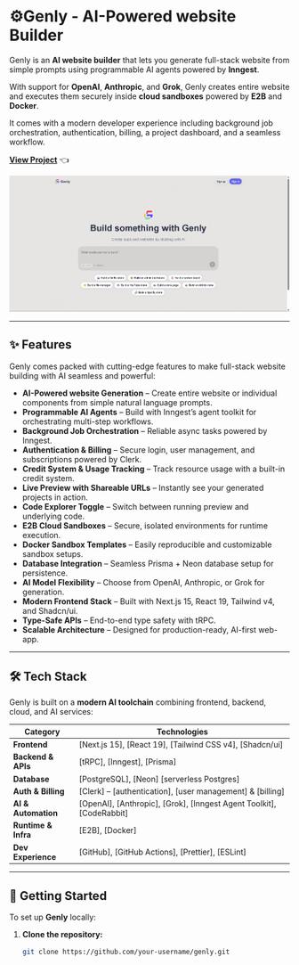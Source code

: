 # ⚙️Genly - AI-Powered website Builder

Genly is an **AI website builder** that lets you generate full-stack website from simple prompts using programmable AI agents powered by **Inngest**.  

With support for **OpenAI**, **Anthropic**, and **Grok**, Genly creates entire website and executes them securely inside **cloud sandboxes** powered by **E2B** and **Docker**.  

It comes with a modern developer experience including background job orchestration, authentication, billing, a project dashboard, and a seamless workflow.

**[View Project](https://genly-lemon.vercel.app/)** 👈  

![Genly Screenshot](image.png)

---

## ✨ Features

Genly comes packed with cutting-edge features to make full-stack website building with AI seamless and powerful:

- **AI-Powered website Generation** – Create entire website or individual components from simple natural language prompts.  
- **Programmable AI Agents** – Build with Inngest’s agent toolkit for orchestrating multi-step workflows.  
- **Background Job Orchestration** – Reliable async tasks powered by Inngest.  
- **Authentication & Billing** – Secure login, user management, and subscriptions powered by Clerk.  
- **Credit System & Usage Tracking** – Track resource usage with a built-in credit system.  
- **Live Preview with Shareable URLs** – Instantly see your generated projects in action.  
- **Code Explorer Toggle** – Switch between running preview and underlying code.  
- **E2B Cloud Sandboxes** – Secure, isolated environments for runtime execution.  
- **Docker Sandbox Templates** – Easily reproducible and customizable sandbox setups.  
- **Database Integration** – Seamless Prisma + Neon database setup for persistence.  
- **AI Model Flexibility** – Choose from OpenAI, Anthropic, or Grok for generation.  
- **Modern Frontend Stack** – Built with Next.js 15, React 19, Tailwind v4, and Shadcn/ui.  
- **Type-Safe APIs** – End-to-end type safety with tRPC.  
- **Scalable Architecture** – Designed for production-ready, AI-first web-app.

---

## 🛠️ Tech Stack

Genly is built on a **modern AI toolchain** combining frontend, backend, cloud, and AI services:

| Category              | Technologies                                                                 |
|-----------------------|-------------------------------------------------------------------------------|
| **Frontend**          | [Next.js 15], [React 19], [Tailwind CSS v4], [Shadcn/ui] |
| **Backend & APIs**    | [tRPC], [Inngest], [Prisma] |
| **Database**          | [PostgreSQL], [Neon] [serverless Postgres] |
| **Auth & Billing**    | [Clerk] – [authentication], [user management] & [billing] |
| **AI & Automation**   | [OpenAI], [Anthropic], [Grok], [Inngest Agent Toolkit], [CodeRabbit] |
| **Runtime & Infra**   | [E2B], [Docker] |
| **Dev Experience**    | [GitHub], [GitHub Actions], [Prettier], [ESLint] |

   

---

## 🚀 Getting Started

To set up **Genly** locally:

1. **Clone the repository:**
   ```bash
   git clone https://github.com/your-username/genly.git
